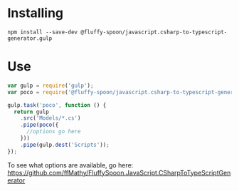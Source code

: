 # Installing
```shell
npm install --save-dev @fluffy-spoon/javascript.csharp-to-typescript-generator.gulp
```

# Use
```javascript
var gulp = require('gulp');
var poco = require('@fluffy-spoon/javascript.csharp-to-typescript-generator.gulp');

gulp.task('poco', function () {
  return gulp
    .src('Models/*.cs')
    .pipe(poco({
      //options go here
    }))
    .pipe(gulp.dest('Scripts'));
});
```

To see what options are available, go here: https://github.com/ffMathy/FluffySpoon.JavaScript.CSharpToTypeScriptGenerator
